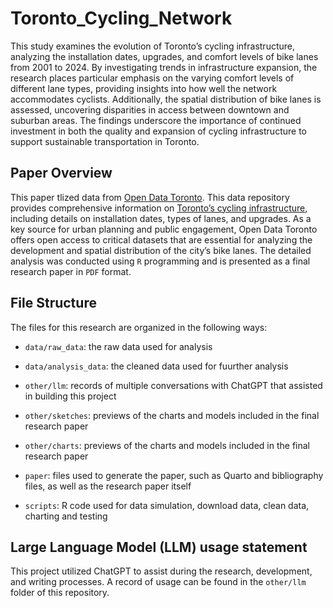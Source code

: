 # Toronto_Cycling_Network

This study examines the evolution of Toronto’s cycling infrastructure, analyzing the installation dates, upgrades, and comfort levels of bike lanes from 2001 to 2024. By investigating trends in infrastructure expansion, the research places particular emphasis on the varying comfort levels of different lane types, providing insights into how well the network accommodates cyclists. Additionally, the spatial distribution of bike lanes is assessed, uncovering disparities in access between downtown and suburban areas. The findings underscore the importance of continued investment in both the quality and expansion of cycling infrastructure to support sustainable transportation in Toronto. 

## Paper Overview

This paper tlized data from [Open Data Toronto](https://open.toronto.ca/). This data repository provides comprehensive information on [Toronto’s cycling infrastructure](https://open.toronto.ca/dataset/cycling-network/), including details on installation dates, types of lanes, and upgrades. As a key source for urban planning and public engagement, Open Data Toronto offers open access to critical datasets that are essential for analyzing the development and spatial distribution of the city’s bike lanes. The detailed analysis was conducted using `R` programming and is presented as a final research paper in `PDF` format.

## File Structure

The files for this research are organized in the following ways:

-   `data/raw_data`: the raw data used for analysis

-   `data/analysis_data`: the cleaned data used for fuurther analysis

-   `other/llm`: records of multiple conversations with ChatGPT that assisted in building this project

-   `other/sketches`: previews of the charts and models included in the final research paper

-   `other/charts`: previews of the charts and models included in the final research paper

-   `paper`: files used to generate the paper, such as Quarto and bibliography files, as well as the research paper itself

-   `scripts`: R code used for data simulation, download data, clean data, charting and testing

## Large Language Model (LLM) usage statement

This project utilized ChatGPT to assist during the research, development, and writing processes. A record of usage can be found in the `other/llm` folder of this repository.